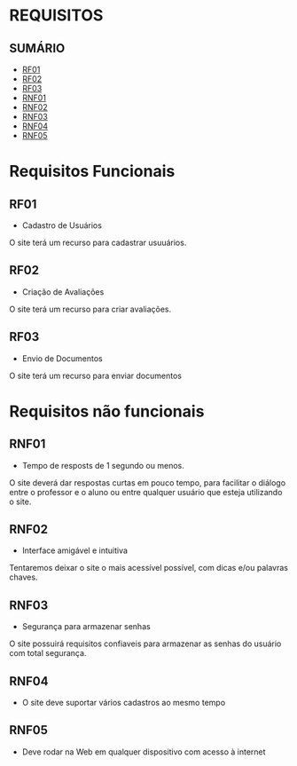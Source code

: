 
# REQUISITOS

## SUMÁRIO

- [RF01](#rf01)
- [RF02](#rf02)
- [RF03](#rf03)
- [RNF01](#rnf01)
- [RNF02](#rnf02)
- [RNF03](#rnf03)
- [RNF04](#rnf04)
- [RNF05](#rnf05)

# Requisitos Funcionais

## RF01
- Cadastro de Usuários

O site terá um recurso para cadastrar usuuários.

## RF02
- Criação de Avaliações

O site terá um recurso para criar avaliações.

## RF03
- Envio de Documentos

O site terá um recurso para enviar documentos

# Requisitos não funcionais

## RNF01
- Tempo de resposts de 1 segundo ou menos.

O site deverá dar respostas curtas em pouco tempo, para facilitar o diálogo entre o professor e o aluno ou entre qualquer usuário que esteja utilizando o site.

## RNF02

- Interface amigável e intuitiva

Tentaremos deixar o site o mais acessível possível, com dicas e/ou palavras chaves.

## RNF03
- Segurança para armazenar senhas

O site possuirá requisitos confiaveis para armazenar as senhas do usuário com total segurança.

## RNF04

- O site deve suportar vários cadastros ao mesmo tempo

## RNF05 

- Deve rodar na Web em qualquer dispositivo com acesso à internet 
